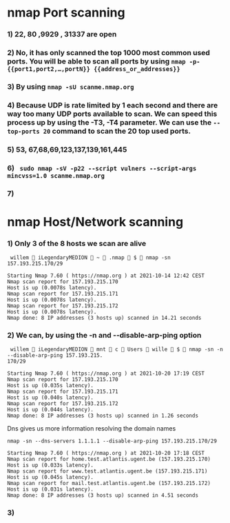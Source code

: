 # nmap Port scanning

### 1) 22, 80 ,9929 , 31337 are open

### 2) No, it has only scanned the top 1000 most common used ports. You will be able to scan all ports by using `nmap -p- {{port1,port2,…,portN}} {{address_or_addresses}}`

### 3) By using `nmap -sU scanme.nmap.org`

### 4) Because UDP is rate limited by 1 each second and there are way too many UDP ports available to scan. We can speed this process up by using the -T3, -T4 parameter. We can use the `--top-ports 20` command to scan the 20 top used ports.

### 5) 53, 67,68,69,123,137,139,161,445

### 6) ` sudo nmap -sV -p22 --script vulners --script-args mincvss=1.0 scanme.nmap.org` 

### 7)

# nmap Host/Network scanning

### 1) Only 3 of the 8 hosts we scan are alive
```console
 willem  iLegendaryMEDION  ~  .nmap  $  nmap -sn 157.193.215.170/29

Starting Nmap 7.60 ( https://nmap.org ) at 2021-10-14 12:42 CEST
Nmap scan report for 157.193.215.170
Host is up (0.0078s latency).
Nmap scan report for 157.193.215.171
Host is up (0.0078s latency).
Nmap scan report for 157.193.215.172
Host is up (0.0078s latency).
Nmap done: 8 IP addresses (3 hosts up) scanned in 14.21 seconds
```

### 2) We can, by using the -n and --disable-arp-ping option

````console
 willem  iLegendaryMEDION  mnt  c  Users  wille  $  nmap -sn -n --disable-arp-ping 157.193.215.
170/29

Starting Nmap 7.60 ( https://nmap.org ) at 2021-10-20 17:19 CEST
Nmap scan report for 157.193.215.170
Host is up (0.035s latency).
Nmap scan report for 157.193.215.171
Host is up (0.040s latency).
Nmap scan report for 157.193.215.172
Host is up (0.044s latency).
Nmap done: 8 IP addresses (3 hosts up) scanned in 1.26 seconds
````

Dns gives us more information resolving the domain names

````console
nmap -sn --dns-servers 1.1.1.1 --disable-arp-ping 157.193.215.170/29

Starting Nmap 7.60 ( https://nmap.org ) at 2021-10-20 17:18 CEST
Nmap scan report for home.test.atlantis.ugent.be (157.193.215.170)
Host is up (0.033s latency).
Nmap scan report for www.test.atlantis.ugent.be (157.193.215.171)
Host is up (0.045s latency).
Nmap scan report for mail.test.atlantis.ugent.be (157.193.215.172)
Host is up (0.031s latency).
Nmap done: 8 IP addresses (3 hosts up) scanned in 4.51 seconds
````

### 3)  


